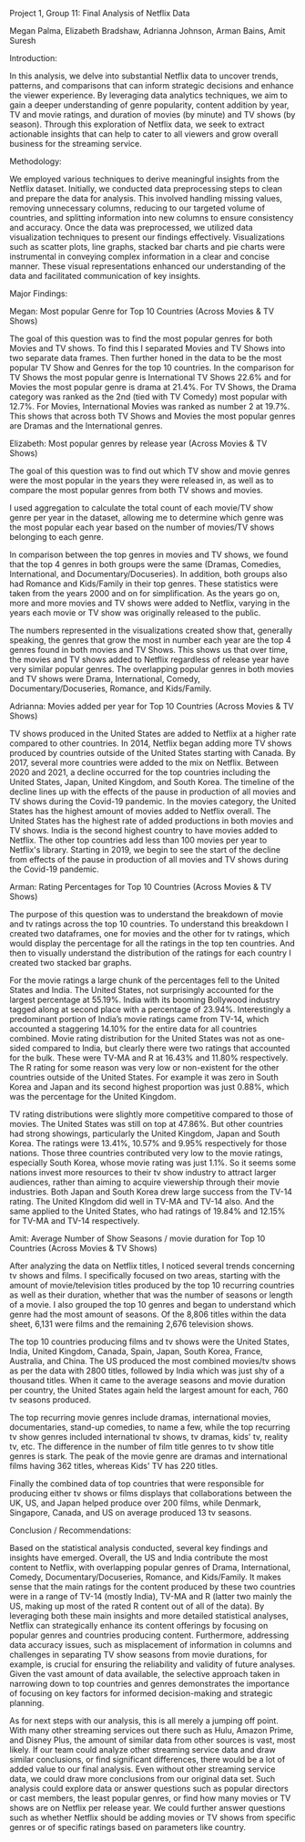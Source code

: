 Project 1, Group 11: Final Analysis of Netflix Data

Megan Palma, Elizabeth Bradshaw, Adrianna Johnson, Arman Bains, Amit Suresh


Introduction:

In this analysis, we delve into substantial Netflix data to uncover trends, patterns, and comparisons that can inform strategic decisions and enhance the viewer experience. By leveraging data analytics techniques, we aim to gain a deeper understanding of genre popularity, content addition by year, TV and movie ratings, and duration of movies (by minute) and TV shows (by season). Through this exploration of Netflix data, we seek to extract actionable insights that can help to cater to all viewers and grow overall business for the streaming service.

Methodology:

We employed various techniques to derive meaningful insights from the Netflix dataset. Initially, we conducted data preprocessing steps to clean and prepare the data for analysis. This involved handling missing values, removing unnecessary columns, reducing to our targeted volume of countries, and splitting information into new columns to ensure consistency and accuracy. Once the data was preprocessed, we utilized data visualization techniques to present our findings effectively. Visualizations such as scatter plots, line graphs, stacked bar charts and pie charts were instrumental in conveying complex information in a clear and concise manner. These visual representations enhanced our understanding of the data and facilitated communication of key insights.

Major Findings: 

Megan: Most popular Genre for Top 10 Countries (Across Movies & TV Shows)

The goal of this question was to find the most popular genres for both Movies and TV shows. To find this I separated Movies and TV Shows into two separate data frames. Then further honed in the data to be the most popular TV Show and Genres for the top 10 countries. 
In the comparison for TV Shows the most popular genre is International TV Shows 22.6% and for Movies the most popular genre is drama at 21.4%. For TV Shows, the Drama category was ranked as the 2nd (tied with TV Comedy) most popular with 12.7%. For Movies, International Movies was ranked as number 2 at 19.7%. This shows that across both TV Shows and Movies the most popular genres are Dramas and the International genres. 

Elizabeth: Most popular genres by release year (Across Movies & TV Shows)

The goal of this question was to find out which TV show and movie genres were the most popular in the years they were released in, as well as to compare the most popular genres from both TV shows and movies.

I used aggregation to calculate the total count of each movie/TV show genre per year in the dataset, allowing me to determine which genre was the most popular each year based on the number of movies/TV shows belonging to each genre.

In comparison between the top genres in movies and TV shows, we found that the top 4 genres in both groups were the same (Dramas, Comedies, International, and Documentary/Docuseries). In addition, both groups also had Romance and Kids/Family in their top genres. These statistics were taken from the years 2000 and on for simplification. As the years go on, more and more movies and TV shows were added to Netflix, varying in the years each movie or TV show was originally released to the public. 

The numbers represented in the visualizations created show that, generally speaking, the genres that grow the most in number each year are the top 4 genres found in both movies and TV Shows. This shows us that over time, the movies and TV shows added to Netflix regardless of release year have very similar popular genres. The overlapping popular genres in both movies and TV shows were Drama, International, Comedy, Documentary/Docuseries, Romance, and Kids/Family.

Adrianna: Movies added per year for Top 10 Countries  (Across Movies & TV Shows)

TV shows produced in the United States are added to Netflix at a higher rate compared to other countries. In 2014, Netflix began adding more TV shows produced by countries outside of the United States starting with Canada. By 2017, several more countries were added to the mix on Netflix. Between 2020 and 2021, a decline occurred for the top countries including the United States, Japan, United Kingdom, and South Korea. The timeline of the decline lines up with the effects of the pause in production of all movies and TV shows during the Covid-19 pandemic.
In the movies category, the United States has the highest amount of movies added to Netflix overall. The United States has the highest rate of added productions in both movies and TV shows. India is the second highest country to have movies added to Netflix. The other top countries add less than 100 movies per year to Netflix's library. Starting in 2019, we begin to see the start of the decline from effects of the pause in production of all movies and TV shows during the Covid-19 pandemic.

Arman: Rating Percentages for Top 10 Countries (Across Movies & TV Shows)

The purpose of this question was to understand the breakdown of movie and tv ratings across the top 10 countries. To understand this breakdown I created two dataframes, one for movies and the other for tv ratings, which would display the percentage for all the ratings in the top ten countries. And then to visually understand the distribution of the ratings for each country I created two stacked bar graphs. 

For the movie ratings a large chunk of the percentages fell to the United States and India. The United States, not surprisingly accounted for the largest percentage at 55.19%. India with its booming Bollywood industry tagged along at second place with a percentage of 23.94%. Interestingly a predominant portion of India’s movie ratings came from TV-14, which accounted a staggering 14.10% for the entire data for all countries combined. Movie rating distribution for the United States was not as one-sided compared to India, but clearly there were two ratings that accounted for the bulk. These were TV-MA and R at 16.43% and 11.80% respectively. The R rating for some reason was very low or non-existent for the other countries outside of the United States. For example it was zero in South Korea and Japan and its second highest proportion was just 0.88%, which was the percentage for the United Kingdom. 

TV rating distributions were slightly more competitive compared to those of movies. The United States was still on top at 47.86%. But other countries had strong showings, particularly the United Kingdom, Japan and South Korea. The ratings were 13.41%, 10.57% and 9.95% respectively for those nations. Those three countries contributed very low to the movie ratings, especially South Korea, whose movie rating was just 1.1%. So it seems some nations invest more resources to their tv show industry to attract larger audiences, rather than aiming to acquire viewership through their movie industries. Both Japan and South Korea drew large success from the TV-14 rating. The United KIngdom did well in TV-MA and TV-14 also. And the same applied to the United States, who had ratings of 19.84% and 12.15% for TV-MA and TV-14 respectively. 

Amit: Average Number of Show Seasons / movie duration for Top 10 Countries (Across Movies & TV Shows)

After analyzing the data on Netflix titles, I noticed several trends concerning tv shows and films. I specifically focused on two areas, starting with the amount of movie/television titles produced by the top 10 recurring countries as well as their duration, whether that was the number of seasons or length of a movie. I also grouped the top 10 genres and began to understand which genre had the most amount of seasons. Of the 8,806 titles within the data sheet, 6,131 were films and the remaining 2,676 television shows. 

The top 10 countries producing films and tv shows were the United States, India, United Kingdom, Canada, Spain, Japan, South Korea, France, Australia, and China. The US produced the most combined movies/tv shows as per the data with 2800 titles, followed by India which was just shy of a thousand titles. When it came to the average seasons and movie duration per country, the United States again held the largest amount for each, 760 tv seasons produced.

The top recurring movie genres include dramas, international movies, documentaries, stand-up comedies, to name a few, while the top recurring tv show genres included international tv shows, tv dramas, kids' tv, reality tv, etc. The difference in the number of film title genres to tv show title genres is stark. The peak of the movie genre are dramas and international films having 362 titles, whereas Kids' TV has 220 titles.

Finally the combined data of top countries that were responsible for producing either tv shows or films displays that collaborations between the UK, US, and Japan helped produce over 200 films, while Denmark, Singapore, Canada, and US on average produced 13 tv seasons.

Conclusion / Recommendations:

Based on the statistical analysis conducted, several key findings and insights have emerged. 
Overall, the US and India contribute the most content to Netflix, with overlapping popular genres of Drama, International, Comedy, Documentary/Docuseries, Romance, and Kids/Family. It makes sense that the main ratings for the content produced by these two countries were in a range of TV-14 (mostly India), TV-MA and R (latter two mainly the US, making up most of the rated R content out of all of the data). By leveraging both these main insights and more detailed statistical analyses, Netflix can strategically enhance its content offerings by focusing on popular genres and countries producing content. Furthermore, addressing data accuracy issues, such as misplacement of information in columns and challenges in separating TV show seasons from movie durations, for example, is crucial for ensuring the reliability and validity of future analyses. Given the vast amount of data available, the selective approach taken in narrowing down to top countries and genres demonstrates the importance of focusing on key factors for informed decision-making and strategic planning.

As for next steps with our analysis, this is all merely a jumping off point. With many other streaming services out there such as Hulu, Amazon Prime, and Disney Plus, the amount of similar data from other sources is vast, most likely. If our team could analyze other streaming service data and draw similar conclusions, or find significant differences, there would be a lot of added value to our final analysis. Even without other streaming service data, we could draw more conclusions from our original data set. Such analysis could explore data or answer questions such as popular directors or cast members, the least popular genres, or find how many movies or TV shows are on Netflix per release year. We could further answer questions such as whether Netflix should be adding movies or TV shows from specific genres or of specific ratings based on parameters like country.
